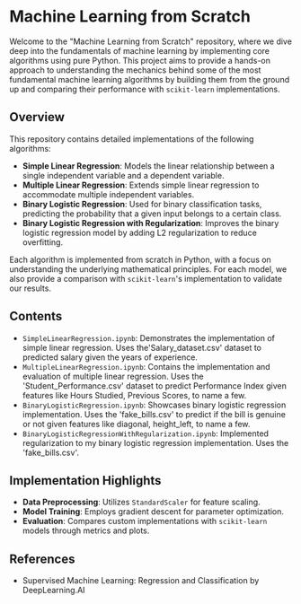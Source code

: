 # Machine Learning from Scratch

Welcome to the "Machine Learning from Scratch" repository, where we dive deep into the fundamentals of machine learning by implementing core algorithms using pure Python. This project aims to provide a hands-on approach to understanding the mechanics behind some of the most fundamental machine learning algorithms by building them from the ground up and comparing their performance with `scikit-learn` implementations.

## Overview

This repository contains detailed implementations of the following algorithms:

- **Simple Linear Regression**: Models the linear relationship between a single independent variable and a dependent variable.
- **Multiple Linear Regression**: Extends simple linear regression to accommodate multiple independent variables.
- **Binary Logistic Regression**: Used for binary classification tasks, predicting the probability that a given input belongs to a certain class.
- **Binary Logistic Regression with Regularization**: Improves the binary logistic regression model by adding L2 regularization to reduce overfitting.

Each algorithm is implemented from scratch in Python, with a focus on understanding the underlying mathematical principles. For each model, we also provide a comparison with `scikit-learn`'s implementation to validate our results.

## Contents

- `SimpleLinearRegression.ipynb`: Demonstrates the implementation of simple linear regression. Uses the'Salary_dataset.csv' dataset to predicted salary given the years of experience.
- `MultipleLinearRegression.ipynb`: Contains the implementation and evaluation of multiple linear regression. Uses the 'Student_Performance.csv' dataset to predict Performance Index given features like Hours Studied,	Previous Scores, to name a few. 
- `BinaryLogisticRegression.ipynb`: Showcases binary logistic regression implementation. Uses the 'fake_bills.csv' to predict if the bill is genuine or not given features like diagonal,	height_left, to name a few.
- `BinaryLogisticRegressionWithRegularization.ipynb`: Implemented regularization to my binary logistic regression implementation. Uses the 'fake_bills.csv'. 

## Implementation Highlights

- **Data Preprocessing**: Utilizes `StandardScaler` for feature scaling.
- **Model Training**: Employs gradient descent for parameter optimization.
- **Evaluation**: Compares custom implementations with `scikit-learn` models through metrics and plots.

## References 
- Supervised Machine Learning: Regression and Classification by DeepLearning.AI 
